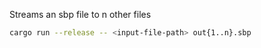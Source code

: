 Streams an sbp file to n other files

```sh
cargo run --release -- <input-file-path> out{1..n}.sbp
```
